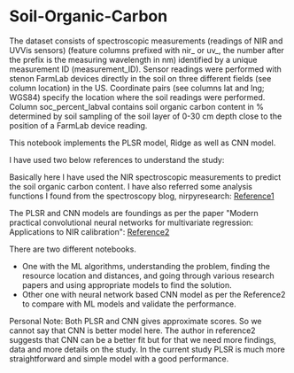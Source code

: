 # Soil-Organic-Carbon

The dataset consists of spectroscopic measurements (readings of NIR and UVVis sensors) (feature columns prefixed with nir_ or uv_, the number after the prefix is the measuring wavelength in nm) identified by a unique measurement ID (measurement_ID). Sensor readings were performed with stenon FarmLab devices directly in the soil on three different fields (see column location) in the US. Coordinate pairs (see columns lat and lng; WGS84) specify the location where the soil readings were performed. Column soc_percent_labval contains soil organic carbon content in % determined by soil sampling of the soil layer of 0-30 cm depth close to the position of a FarmLab device reading.

This notebook implements the PLSR model, Ridge as well as CNN model.

I have used two below references to understand the study:

Basically here I have used the NIR spectroscopic measurements to predict the soil organic carbon content. I have also referred some analysis functions I found from the spectroscopy blog, nirpyresearch: [Reference1](https://nirpyresearch.com/two-scatter-correction-techniques-nir-spectroscopy-python)

The PLSR and CNN models are foundings as per the paper "Modern practical convolutional neural networks for multivariate regression: Applications to NIR calibration": [Reference2](https://www.sciencedirect.com/science/article/abs/pii/S0169743918301382?via%3Dihub) 

There are two different notebooks. 
- One with the ML algorithms, understanding the problem, finding the resource location and distances, and going through various research papers and using appropriate models to find the solution.
- Other one with neural network based CNN model as per the Reference2 to compare with ML models and validate the performance.


Personal Note:
Both PLSR and CNN gives approximate scores. So we cannot say that CNN is better model here. The author in reference2 suggests that CNN can be a better fit but for that we need more findings, data and more details on the study. In the current study PLSR is much more straightforward and simple model with a good performance.
